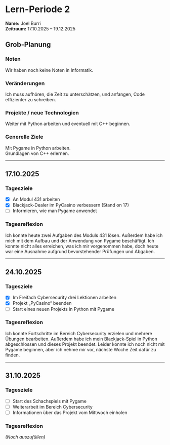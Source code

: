 # Lern-Periode 2
**Name:** Joel Burri  
**Zeitraum:** 17.10.2025 – 19.12.2025  

## Grob-Planung

### Noten
Wir haben noch keine Noten in Informatik.

### Veränderungen
Ich muss aufhören, die Zeit zu unterschätzen, und anfangen, Code effizienter zu schreiben.

### Projekte / neue Technologien
Weiter mit Python arbeiten und eventuell mit C++ beginnen.

### Generelle Ziele
Mit Pygame in Python arbeiten.  
Grundlagen von C++ erlernen.

---

## 17.10.2025

### Tagesziele
- [x] An Modul 431 arbeiten  
- [x] Blackjack-Dealer im PyCasino verbessern (Stand on 17)  
- [ ] Informieren, wie man Pygame anwendet

### Tagesreflexion
Ich konnte heute zwei Aufgaben des Moduls 431 lösen. Außerdem habe ich mich mit dem Aufbau und der Anwendung von Pygame beschäftigt. Ich konnte nicht alles erreichen, was ich mir vorgenommen habe, doch heute war eine Ausnahme aufgrund bevorstehender Prüfungen und Abgaben.

---

## 24.10.2025

### Tagesziele
- [x] Im Freifach Cybersecurity drei Lektionen arbeiten  
- [x] Projekt „PyCasino“ beenden  
- [ ] Start eines neuen Projekts in Python mit Pygame

### Tagesreflexion
Ich konnte Fortschritte im Bereich Cybersecurity erzielen und mehrere Übungen bearbeiten. Außerdem habe ich mein Blackjack-Spiel in Python abgeschlossen und dieses Projekt beendet. Leider konnte ich noch nicht mit Pygame beginnen, aber ich nehme mir vor, nächste Woche Zeit dafür zu finden.

---

## 31.10.2025

### Tagesziele
- [ ] Start des Schachspiels mit Pygame  
- [ ] Weiterarbeit im Bereich Cybersecurity  
- [ ] Informationen über das Projekt vom Mittwoch einholen

### Tagesreflexion
*(Noch auszufüllen)*
